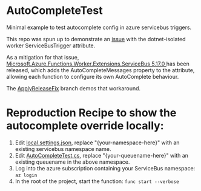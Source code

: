 # AutoCompleteTest
Minimal example to test autocomplete config in azure servicebus triggers.  

This repo was spun up to demonstrate an [issue](https://github.com/Azure/azure-functions-dotnet-worker/issues/2142) with the dotnet-isolated worker ServiceBusTrigger attribute.

As a mitigation for that issue, [Microsoft.Azure.Functions.Worker.Extensions.ServiceBus 5.17.0 ](https://github.com/Azure/azure-functions-dotnet-worker/releases/tag/servicebus-extension-5.17.0) has been released, which adds the AutoCompleteMessages property to the attribute, allowing each function to configure its own AutoComplete behaviour.

The [ApplyReleaseFix](https://github.com/tony-harverson-moonpig/AutoCompleteTest/tree/ApplyReleaseFix) branch demos that workaround.

# Reproduction Recipe to show the autocomplete override locally:
1. Edit [local.settings.json](local.settings.json#L6), replace "{your-namespace-here}" with an existing servicebus namespace name.
2. Edit [AutoCompleteTest.cs](AutoCompleteTest.cs#L18), replace "{your-queuename-here}" with an existing queuename in the above namespace.
3. Log into the azure subscription containing your ServiceBus namespace:
```az login```
5. In the root of the project, start the function:
```func start --verbose```

